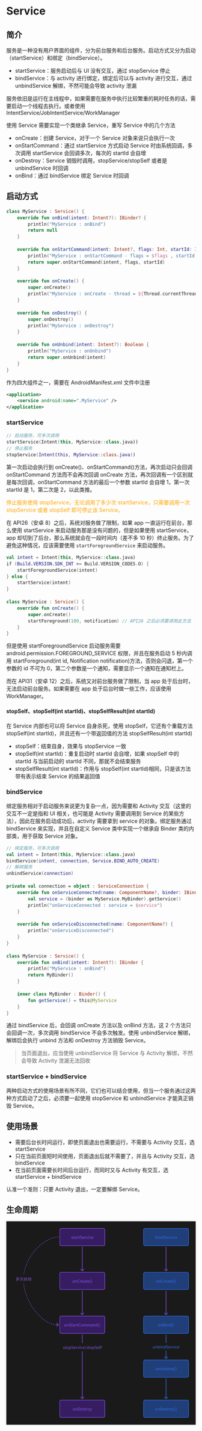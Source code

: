 # Service

## 简介

服务是一种没有用户界面的组件，分为前台服务和后台服务。启动方式又分为启动（startService）和绑定（bindService）。

- startService：服务启动后与 UI 没有交互，通过 stopService 停止
- bindService：与 activity 进行绑定，绑定后可以与 activity 进行交互，通过 unbindService 解绑，不然可能会导致 activity 泄漏

服务依旧是运行在主线程中，如果需要在服务中执行比较繁重的耗时任务的话，需要启动一个线程去执行。或者使用 IntentService/JobIntentService/WorkManager

使用 Service 需要实现一个类继承 Service，重写 Service 中的几个方法

- onCreate：创建 Service，对于一个 Service 对象来说只会执行一次
- onStartCommand：通过 startService 方式启动 Service 时由系统回调，多次调用 startService 会回调多次，每次的 startId 会自增
- onDestroy：Service 销毁时调用，stopService/stopSelf 或者是 unbindService 时回调
- onBind：通过 bindService 绑定 Service 时回调

## 启动方式

```kotlin
class MyService : Service() {
    override fun onBind(intent: Intent?): IBinder? {
        println("MyService : onBind")
        return null
    }

    override fun onStartCommand(intent: Intent?, flags: Int, startId: Int): Int {
        println("MyService : onStartCommand - flags = $flags , startId = $startId")
        return super.onStartCommand(intent, flags, startId)
    }

    override fun onCreate() {
        super.onCreate()
        println("MyService : onCreate - thread = ${Thread.currentThread().name}")
    }

    override fun onDestroy() {
        super.onDestroy()
        println("MyService : onDestroy")
    }

    override fun onUnbind(intent: Intent?): Boolean {
        println("MyService : onUnbind")
        return super.onUnbind(intent)
    }
}
```

作为四大组件之一，需要在 AndroidManifest.xml 文件中注册

```xml
<application>
    <service android:name=".MyService" />
</application>
```

### startService

```kotlin
// 启动服务，可多次调用
startService(Intent(this, MyService::class.java))
// 停止服务
stopService(Intent(this, MyService::class.java))
```

第一次启动会执行到 onCreate()、onStartCommand()方法，再次启动只会回调 onStartCommand 方法而不会再次回调 onCreate 方法，再次回调有一个区别就是每次回调，onStartCommand 方法的最后一个参数 startId 会自增 1，第一次 startId 是 1，第二次是 2，以此类推。

<font color='orange'>停止服务使用 stopService，无论调用了多少次 startService，只需要调用一次 stopService 或者 stopSelf 即可停止该 Service。</font>

在 API26（安卓 8）之后，系统对服务做了限制，如果 app 一直运行在前台，那么使用 startService 来启动服务那是没有问题的，但是如果使用 startService，app 却切到了后台，那么系统就会在一段时间内（差不多 10 秒）终止服务。为了避免这种情况，应该需要使用 `startForegroundService` 来启动服务。

```kotlin
val intent = Intent(this, MyService::class.java)
if (Build.VERSION.SDK_INT >= Build.VERSION_CODES.O) {
    startForegroundService(intent)
} else {
    startService(intent)
}

class MyService : Service() {
    override fun onCreate() {
        super.onCreate()
        startForeground(100, notification) // API26 之后必须要调用此方法
    }
}
```

但是使用 startForegroundService 启动服务需要 android.permission.FOREGROUND_SERVICE 权限，并且在服务启动 5 秒内调用 startForeground(int id, Notification notification)方法，否则会闪退，第一个参数的 id 不可为 0，第二个参数是一个通知，需要显示一个通知在通知栏上。

而在 API31（安卓 12）之后，系统又对前台服务做了限制，当 app 处于后台时，无法启动前台服务。如果需要在 app 处于后台时做一些工作，应该使用 WorkManager。

#### stopSelf、stopSelf(int startId)、stopSelfResult(int startId)

在 Service 内部也可以将 Service 自身杀死，使用 stopSelf，它还有个重载方法 stopSelf(int startId)，并且还有一个带返回值的方法 stopSelfResult(int startId)

- stopSelf：结束自身，效果与 stopService 一致
- stopSelf(int startId)：重复启动时 startId 会自增，如果 stopSelf 中的 startId 与当前启动的 startId 不同，那就不会结束服务
- stopSelfResult(int startId)：作用与 stopSelf(int startId)相同，只是该方法带有表示结束 Service 的结果返回值

### bindService

绑定服务相对于启动服务来说更为复杂一点，因为需要和 Activity 交互（这里的交互不一定是指和 UI 相关，也可能是 Activity 需要调用到 Service 的某些方法），因此在服务启动成功后，activity 需要拿到 service 的对象。绑定服务通过 bindService 来实现，并且在自定义 Service 类中实现一个继承自 Binder 类的内部类，用于获取 Service 对象。

```kotlin
// 绑定服务，可多次调用
val intent = Intent(this, MyService::class.java)
bindService(intent, connection, Service.BIND_AUTO_CREATE)
// 解绑服务
unbindService(connection)

private val connection = object : ServiceConnection {
    override fun onServiceConnected(name: ComponentName?, binder: IBinder) {
        val service = (binder as MyService.MyBinder).getService()
        println("onServiceConnected : service = $service")
    }

    override fun onServiceDisconnected(name: ComponentName?) {
        println("onServiceDisconnected")
    }
}

class MyService : Service() {
    override fun onBind(intent: Intent?): IBinder {
        println("MyService : onBind")
        return MyBinder()
    }

    inner class MyBinder : Binder() {
        fun getService() = this@MyService
    }
}
```

通过 bindService 后，会回调 onCreate 方法以及 onBind 方法，这 2 个方法只会回调一次，多次调用 bindService 不会多次触发。使用 unbindService 解绑，解绑后会执行 unbind 方法和 onDestroy 方法销毁 Service。

> 当页面退出，应当使用 unbindService 将 Service 与 Activity 解绑，不然会导致 Activity 泄漏无法回收

### startService + bindService

两种启动方式的使用场景有所不同，它们也可以结合使用，但当一个服务通过这两种方式启动了之后，必须要一起使用 stopService 和 unbindService 才能真正销毁 Service。

## 使用场景

- 需要后台长时间运行，即使页面退出也需要运行，不需要与 Activity 交互，选 startService
- 只在当前页面短时间使用，页面退出后就不需要了，并且与 Activity 交互，选 bindService
- 在当前页面需要长时间后台运行，而同时又与 Activity 有交互，选 startService + bindService

认准一个准则：只要 Activity 退出，一定要解绑 Service。

## 生命周期

![alt text](./../images/service_lifecycle.png)
